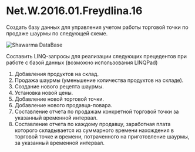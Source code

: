# Net.W.2016.01.Freydlina.16

Создать базу данных для управления учетом работы торговой точки по продаже шаурмы по следующей схеме.

![Shawarma DataBase](Net.W.2016.01.Freydlina.16/Net.W.2016.01.Freydlina.16/db.jpg)

Составить LINQ-запросы для реализации следующих прецедентов при работе с базой данных (возможно использования LINQPad)

1. Добавления продуктов на склад.
2. Продажа шаурмы (уменьшение количества продуктов на складе).
3. Создание нового рецепта шаурмы.
4. Установка новой цены.
5. Добавление новой торговой точки.
6. Добавление нового продавца-повара.
7. Составление отчета по продажам конкретной торговой точки за указанный  временной интервал.
8. Составление отчета по каждому продавцу, заработная плата которого складывается из суммарного времени нахождения в торговой точке и времени, потраченного на приготовление шаурмы, за указанный  временной интервал.
